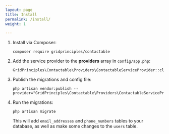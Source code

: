 ```yaml
---
layout: page
title: Install
permalink: /install/
weight: 1

---
```


1. Install via Composer:

       composer require gridprinciples/contactable

1. Add the service provider to the **providers** array in `config/app.php`:

       GridPrinciples\Contactable\Providers\ContactableServiceProvider::class,


1. Publish the migrations and config file:

       php artisan vendor:publish --provider="GridPrinciples\Contactable\Providers\ContactableServiceProvider"

    
1. Run the migrations:

       php artisan migrate
          
    This will add `email_addresses` and `phone_numbers` tables to your database, as well as make some changes to the
    `users` table.
